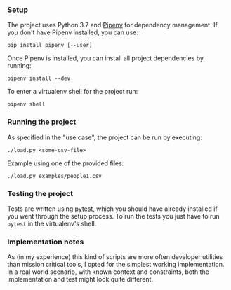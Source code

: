 ### Setup

The project uses Python 3.7 and [Pipenv](https://pipenv.readthedocs.io/en/latest/) for dependency management. If you don't have Pipenv installed, you can use:

```
pip install pipenv [--user]
```

Once Pipenv is installed, you can install all project dependencies by running:

```
pipenv install --dev
```

To enter a virtualenv shell for the project run:

```
pipenv shell
```

### Running the project

As specified in the "use case", the project can be run by executing:

```
./load.py <some-csv-file>
```

Example using one of the provided files:

```
./load.py examples/people1.csv
```

### Testing the project

Tests are written using [pytest](https://docs.pytest.org/en/latest/contents.html), which you should have already installed if you went through the setup process. To run the tests you just have to run `pytest` in the virtualenv's shell.

### Implementation notes

As (in my experience) this kind of scripts are more often developer utilities than mission critical tools, I opted for the simplest working implementation. In a real world scenario, with known context and constraints, both the implementation and test might look quite different.
